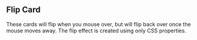 Flip Card
----------

These cards will flip when you mouse over, but will flip back over once the mouse moves away. The flip effect is created using only CSS properties. 


